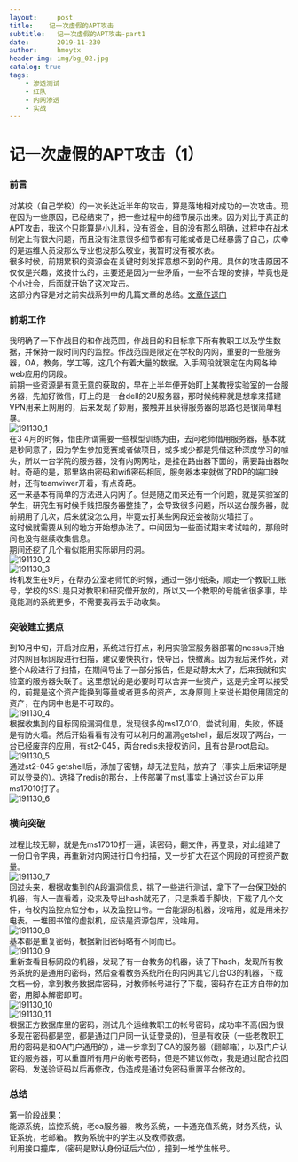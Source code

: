 ```yaml
---
layout:     post
title:    记一次虚假的APT攻击
subtitle:   记一次虚假的APT攻击-part1
date:       2019-11-230
author:     hmoytx
header-img: img/bg_02.jpg
catalog: true
tags:
    - 渗透测试
    - 红队
    - 内网渗透
    - 实战
---
```

# 记一次虚假的APT攻击（1）

### 前言  
对某校（自己学校）的一次长达近半年的攻击，算是落地相对成功的一次攻击。现在因为一些原因，已经结束了，把一些过程中的细节展示出来。因为对比于真正的APT攻击，我这个只能算是小儿科，没有资金，目的没有那么明确，过程中在战术制定上有很大问题，而且没有注意很多细节都有可能或者是已经暴露了自己，庆幸的是运维人员没那么专业也没那么敬业，我暂时没有被水表。  
很多时候，前期累积的资源会在关键时刻发挥意想不到的作用。具体的攻击原因不仅仅是兴趣，炫技什么的，主要还是因为一些矛盾，一些不合理的安排，毕竟也是个小社会，后面就开始了这次攻击。  
这部分内容是对之前实战系列中的几篇文章的总结。[文章传送门](http://www.c0bra.xyz/2019/03/24/%E6%B8%97%E9%80%8F%E6%B5%8B%E8%AF%95%E5%AD%A6%E4%B9%A0-%E9%AB%98%E6%A0%A1%E5%AE%9E%E6%88%98%E4%B8%89%E9%83%A8%E6%9B%B2/)    

### 前期工作
我明确了一下作战目的和作战范围，作战目的和目标拿下所有教职工以及学生数据，并保持一段时间内的监控。作战范围是限定在学校的内网，重要的一些服务器，OA，教务，学工等，这几个有着大量的数据。入手网段就限定在内网各种web应用的网段。  
前期一些资源是有意无意的获取的，早在上半年便开始盯上某教授实验室的一台服务器，先加好微信，盯上的是一台dell的2U服务器，那时候纯粹就是想拿来搭建VPN用来上网用的，后来发现了妙用，接触并且获得服务器的思路也是很简单粗暴。  
![191130_1](/img/191130_xbg.png)  
在3 4月的时候，借由所谓需要一些模型训练为由，去问老师借用服务器，基本就是秒同意了，因为学生参加竞赛或者做项目，或多或少都是凭借这种深度学习的噱头，所以一台学院的服务器，没有内网网址，是挂在路由器下面的，需要路由器映射。奇葩的是，那里路由密码和wifi密码相同，服务器本来就做了RDP的端口映射，还有teamviwer开着，有点奇葩。    
这一来基本有简单的方法进入内网了。但是随之而来还有一个问题，就是实验室的学生，研究生有时候手贱把服务器整挂了，会导致很多问题，所以这台服务器，就前期用了几次，后来就没怎么用，毕竟去打某些网段还会被防火墙拦了。  
这时候就需要从别的地方开始想办法了。中间因为一些面试期末考试啥的，那段时间也没有继续收集信息。  
期间还挖了几个看似能用实际卵用的洞。  
![191130_2](/img/191130_st2.png)  
![191130_3](/img/191130_sqli.png)  
转机发生在9月，在帮办公室老师忙的时候，通过一张小纸条，顺走一个教职工账号，学校的SSL是只对教职和研究僧开放的，所以又一个教职的号能省很多事，毕竟能测的系统更多，不需要我再去手动收集。  

### 突破建立据点
到10月中旬，开启对应用，系统进行打点，利用实验室服务器部署的nessus开始对内网目标网段进行扫描，建议要快执行，快导出，快撤离。因为我后来作死，对整个A段进行了扫描，在期间导出了一部分报告，但是动静太大了，后来我就和实验室的服务器失联了。这里想说的是必要时可以舍弃一些资产，这是完全可以接受的，前提是这个资产能换到等量或者更多的资产，本身原则上来说长期使用固定的资产，在内网中也是不可取的。  
![191130_4](/img/191130_nessus.png)  
根据收集到的目标网段漏洞信息，发现很多的ms17_010，尝试利用，失败，怀疑是有防火墙。然后开始看看有没有可以利用的漏洞getshell，最后发现了两台，一台已经废弃的应用，有st2-045，两台redis未授权访问，且有台是root启动。   
![191130_5](/img/191130_redis.png)  
通过st2-045 getshell后，添加了密钥，却无法登陆，放弃了（事实上后来证明是可以登录的）。选择了redis的那台，上传部署了msf,事实上通过这台可以用ms17010打了。  
![191130_6](/img/191130_redisshell.png)  

### 横向突破  
过程比较无聊，就是先ms17010打一遍，读密码，翻文件，再登录，对此组建了一份口令字典，再重新对内网进行口令扫描，又一步扩大在这个网段的可控资产数量。      
![191130_7](/img/191130_weakpass.png)  
回过头来，根据收集到的A段漏洞信息，挑了一些进行测试，拿下了一台保卫处的机器，有人一直看着，没来及导出hash就死了，只是乘着手脚快，下载了几个文件，有校内监控点位分布，以及监控口令。一台能源的机器，没啥用，就是用来抄电表。一堆图书馆的虚拟机，应该是资源包库，没啥用。  
![191130_8](/img/191130_monitor.png)  
基本都是重复密码，根据新旧密码略有不同而已。  
![191130_9](/img/191130_hikvison.png)  
重新查看目标网段的机器，发现了有一台教务的机器，读了下hash，发现所有教务系统的是通用的密码，然后查看教务系统所在的内网其它几台03的机器，下载文档一份，拿到教务数据库密码，对教师帐号进行了下载，密码存在正方自带的加密，用脚本解密即可。  
![191130_10](/img/191130_jwxt.png)  
![191130_11](/img/191130_jwxtip.png)  
根据正方数据库里的密码，测试几个运维教职工的帐号密码，成功率不高(因为很多现在密码都是空，都是通过门户同一认证登录的)，但是有收获（一些老教职工用的密码是和OA门户通用的），进一步拿到了OA的服务器（翻邮箱），以及门户认证的服务器，可以重置所有用户的帐号密码，但是不建议修改，我是通过配合找回密码，发送验证码以后再修改，伪造成是通过免密码重置平台修改的。  

### 总结
第一阶段战果：  
能源系统，监控系统，老oa服务器，教务系统，一卡通充值系统，财务系统，认证系统，老邮箱。
教务系统中的学生以及教师数据。  
利用接口撞库，（密码是默认身份证后六位），撞到一堆学生帐号。  